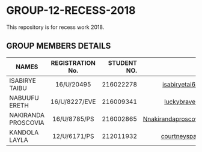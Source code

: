 # GROUP-12-RECESS-2018
This repository is for recess work 2018.
## GROUP MEMBERS DETAILS

| NAMES         | REGISTRATION No.| STUDENT NO.|EMAIL  |
| ------------- |:-------------:| -----:| -----:|
| ISABIRYE TAIBU | 16/U/20495 | 216022278|isabiryetai645@gmail.com |
|NABUUFU ERETH   | 16/U/8227/EVE|  216009341|luckybrave12@gmail.com|
| NAKIRANDA PROSCOVIA | 16/U/8785/PS| 216002865|Nnakirandaproscovia@gmail.com |
|KANDOLA LAYLA | 12/U/6171/PS|  212011932|courtneyspacy@gmail.com|

